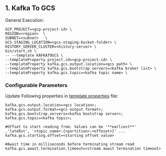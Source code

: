 ## 1. Kafka To GCS

General Execution:

```
GCP_PROJECT=<gcp-project-id> \
REGION=<region>  \
SUBNET=<subnet>   \
GCS_STAGING_LOCATION=<gcs-staging-bucket-folder> \
HISTORY_SERVER_CLUSTER=<history-server> \
bin/start.sh \
-- --template KAFKATOGCS \
--templateProperty project.id=<gcp-project-id> \
--templateProperty kafka.gcs.output.location=<gcs path> \
--templateProperty kafka.gcs.bootstrap.servers=<kafka broker list> \
--templateProperty kafka.gcs.topic=<kafka topic name> \
```


### Configurable Parameters
Update Following properties in  [template.properties](../../../../../../../resources/template.properties) file:
```
kafka.gcs.output.location=<gcs location>;
kafka.gcs.output.format=<gcs output format>;
kafka.gcs.bootstrap.servers=<kafka bootstrap server>;
kafka.gcs.topic=<kafka topic>;

#Offset to start reading from. Values can be '**earliest**' ,'lateßst', '<topic_name>:{<partition>:<offeset>}' ...
kafka.gcs.starting.offset=<starting offset value>

#Await time in milliseconds before terminating stream read
kafka.gcs.await.termination.timeout=<stream await termination timeout>
```